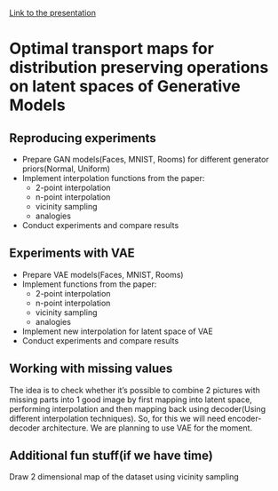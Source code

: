 [Link to the presentation](https://www.overleaf.com/read/tzrmpmmtzpbc)

# Optimal transport maps for distribution preserving operations on latent spaces of Generative Models

## Reproducing experiments
* Prepare GAN models(Faces, MNIST, Rooms) for different generator priors(Normal, Uniform)
* Implement interpolation functions from the paper:
  * 2-point interpolation
  * n-point interpolation
  * vicinity sampling
  * analogies
* Conduct experiments and compare results
## Experiments with VAE
* Prepare VAE models(Faces, MNIST, Rooms) 
* Implement functions from the paper:
  * 2-point interpolation
  * n-point interpolation
  * vicinity sampling
  * analogies
* Implement new interpolation for latent space of VAE
* Conduct experiments and compare results
## Working with missing values
The idea is to check whether it’s possible to combine 2 pictures with missing parts into 1 good image by first mapping into latent space, performing interpolation and then mapping back using decoder(Using different interpolation techniques). So, for this we will need encoder-decoder architecture. We are planning to use VAE for the moment.

## Additional fun stuff(if we have time)
Draw 2 dimensional map of the dataset using vicinity sampling 
